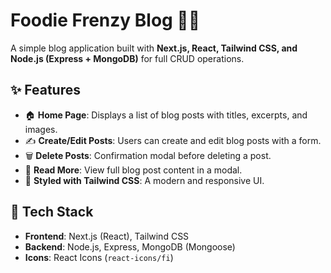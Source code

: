 # Foodie Frenzy Blog 🍔📖

A simple blog application built with **Next.js, React, Tailwind CSS, and Node.js (Express + MongoDB)** for full CRUD operations.

## ✨ Features

- 🏠 **Home Page**: Displays a list of blog posts with titles, excerpts, and images.
- ✍️ **Create/Edit Posts**: Users can create and edit blog posts with a form.
- 🗑️ **Delete Posts**: Confirmation modal before deleting a post.
- 📖 **Read More**: View full blog post content in a modal.
- 🎨 **Styled with Tailwind CSS**: A modern and responsive UI.

## 📌 Tech Stack

- **Frontend**: Next.js (React), Tailwind CSS
- **Backend**: Node.js, Express, MongoDB (Mongoose)
- **Icons**: React Icons (`react-icons/fi`)